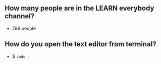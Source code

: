 ## How many people are in the LEARN everybody channel?
- 798 people

## How do you open the text editor from terminal?
- $ `code .`